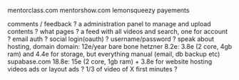 mentorclass.com
mentorshow.com
lemonsqueezy payements

comments / feedback ?
a administration panel to manage and upload contents ?
what pages ? a feed with all videos and search, one for account ?
email auth ? social login(oauth) ? username/password ?
speak about hosting, domain
domain: 12e/year
bare bone hetzner 8.2e: 3.8e (2 core, 4gb ram) and 4.4e for storage, but everything manual (email, db backup etc)
supabase.com 18.8e: 15e (2 core, 1gb ram) + 3.8e for website hosting
videos ads or layout ads ?
1/3 of video of X first minutes ?
